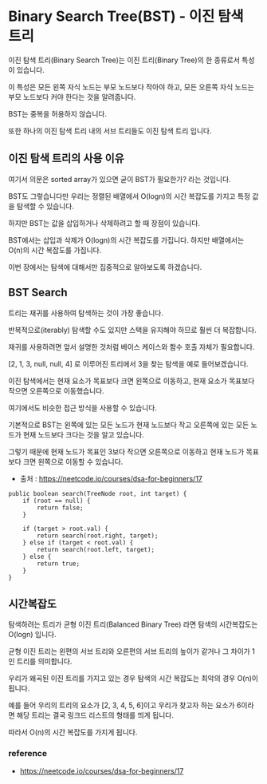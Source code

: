 # Binary Search Tree(BST) - 이진 탐색 트리

이진 탐색 트리(Binary Search Tree)는 이진 트리(Binary Tree)의 한 종류로서 특성이 있습니다.

이 특성은 모든 왼쪽 자식 노드는 부모 노드보다 작아야 하고, 모든 오른쪽 자식 노드는 부모 노드보다 커야 한다는 것을 알려줍니다.

BST는 중복을 허용하지 않습니다.

또한 하나의 이진 탐색 트리 내의 서브 트리들도 이진 탐색 트리 입니다.

## 이진 탐색 트리의 사용 이유

여기서 의문은 sorted array가 있으면 굳이 BST가 필요한가? 라는 것입니다.

BST도 그렇습니다만 우리는 정렬된 배열에서 O(logn)의 시간 복잡도를 가지고 특정 값을 탐색할 수 있습니다.

하지만 BST는 값을 삽입하거나 삭제하려고 할 때 장점이 있습니다.

BST에서는 삽입과 삭제가 O(logn)의 시간 복잡도를 가집니다. 하지만 배열에서는 O(n)의 시간 복잡도를 가집니다.

이번 장에서는 탐색에 대해서만 집중적으로 알아보도록 하겠습니다.

## BST Search

트리는 재귀를 사용하여 탐색하는 것이 가장 좋습니다.

반복적으로(iterably) 탐색할 수도 있지만 스택을 유지해야 하므로 훨씬 더 복잡합니다.

재귀를 사용하려면 앞서 설명한 것처럼 베이스 케이스와 함수 호출 자체가 필요합니다.

[2, 1, 3, null, null, 4] 로 이루어진 트리에서 3을 찾는 탐색을 예로 들어보겠습니다.

이진 탐색에서는 현재 요소가 목표보다 크면 왼쪽으로 이동하고, 현재 요소가 목표보다 작으면 오른쪽으로 이동했습니다.

여기에서도 비슷한 접근 방식을 사용할 수 있습니다.

기본적으로 BST는 왼쪽에 있는 모든 노드가 현재 노드보다 작고 오른쪽에 있는 모든 노드가 현재 노드보다 크다는 것을 알고 있습니다.

그렇기 때문에 현재 노드가 목표인 3보다 작으면 오른쪽으로 이동하고 현재 노드가 목표보다 크면 왼쪽으로 이동할 수 있습니다.

- 출처 : https://neetcode.io/courses/dsa-for-beginners/17

```text
public boolean search(TreeNode root, int target) {
    if (root == null) {
        return false;
    }

    if (target > root.val) {
        return search(root.right, target);
    } else if (target < root.val) {
        return search(root.left, target);
    } else {
        return true;
    }
}

```

## 시간복잡도

탐색하려는 트리가 균형 이진 트리(Balanced Binary Tree) 라면 탐색의 시간복잡도는 O(logn) 입니다.

균형 이진 트리는 왼편의 서브 트리와 오른편의 서브 트리의 높이가 같거나 그 차이가 1인 트리를 의미합니다.

우리가 왜곡된 이진 트리를 가지고 있는 경우 탐색의 시간 복잡도는 최악의 경우 O(n)이 됩니다.

예를 들어 우리의 트리의 요소가 [2, 3, 4, 5, 6]이고 우리가 찾고자 하는 요소가 6이라면 해당 트리는 결국 링크드 리스트의 형태를 띄게 됩니다.

따라서 O(n)의 시간 복잡도를 가지게 됩니다.

### reference

- https://neetcode.io/courses/dsa-for-beginners/17

